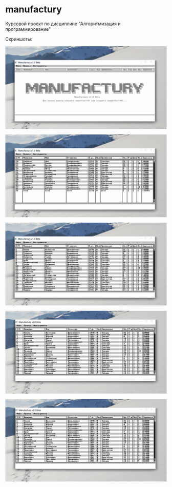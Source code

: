 # manufactury

Курсовой проект по дисциплине "Алгоритмизация и программирование"

Скриншоты:

![Загрузка файла](/_screenshots/open.gif)

![Создание файла](/_screenshots/new_file.gif)

![Добавление записи](/_screenshots/add_record.gif)

![Поиск](/_screenshots/find.gif)

![Генерация отчета](/_screenshots/report.gif)

